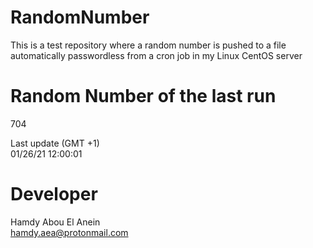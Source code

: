 # RandomNumber    
This is a test repository where a random number is pushed to a file automatically passwordless from a cron job in my Linux CentOS server    
# Random Number of the last run   
704
      
Last update (GMT +1)    
01/26/21 12:00:01
# Developer    
Hamdy Abou El Anein   
hamdy.aea@protonmail.com
